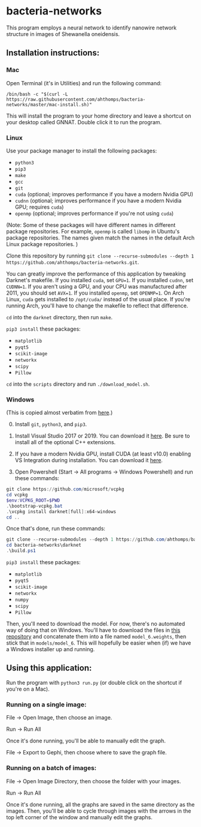# bacteria-networks

This program employs a neural network to identify nanowire network structure in images of Shewanella oneidensis.

## Installation instructions:

### Mac

Open Terminal (it's in Utilities) and run the following command:

`/bin/bash -c "$(curl -L https://raw.githubusercontent.com/ahthomps/bacteria-networks/master/mac-install.sh)"`

This will install the program to your home directory and leave a shortcut on your desktop called GNNAT.
Double click it to run the program.

### Linux

Use your package manager to install the following packages:
- `python3`
- `pip3`
- `make`
- `gcc`
- `git`
- `cuda` (optional; improves performance if you have a modern Nvidia GPU)
- `cudnn` (optional; improves performance if you have a modern Nvidia GPU; requires `cuda`)
- `openmp` (optional; improves performance if you're not using `cuda`)

(Note: Some of these packages will have different names in different package repositories. For example, `openmp` is called `libomp` in Ubuntu's package repositories. The names given match the names in the default Arch Linux package repositories. )

Clone this repository by running `git clone --recurse-submodules --depth 1 https://github.com/ahthomps/bacteria-networks.git`.

You can greatly improve the performance of this application by tweaking Darknet's makefile. If you installed `cuda`, set `GPU=1`. If you installed `cudnn`, set `CUDNN=1`. If you aren't using a GPU, and your CPU was manufactured after 2011, you should set `AVX=1`. If you installed `openmp`, set `OPENMP=1`. On Arch Linux, `cuda` gets installed to `/opt/cuda/` instead of the usual place. If you're running Arch, you'll have to change the makefile to reflect that difference.

`cd` into the `darknet` directory, then run `make`.

`pip3 install` these packages:
- `matplotlib`
- `pyqt5`
- `scikit-image`
- `networkx`
- `scipy`
- `Pillow`

`cd` into the `scripts` directory and run `./download_model.sh`.

### Windows

(This is copied almost verbatim from [here](https://github.com/AlexeyAB/darknet/blob/master/README.md).)

0. Install `git`, `python3`, and `pip3`.

1. Install Visual Studio 2017 or 2019. You can download it [here](http://visualstudio.com). Be sure to install all of the optional C++ extensions.

2. If you have a modern Nvidia GPU, install CUDA (at least v10.0) enabling VS Integration during installation. You can download it [here](https://developer.nvidia.com/cuda-downloads).

3. Open Powershell (Start -> All programs -> Windows Powershell) and run these commands:

```PowerShell
git clone https://github.com/microsoft/vcpkg
cd vcpkg
$env:VCPKG_ROOT=$PWD
.\bootstrap-vcpkg.bat
.\vcpkg install darknet[full]:x64-windows
cd ..
```

Once that's done, run these commands:

```PowerShell
git clone --recurse-submodules --depth 1 https://github.com/ahthomps/bacteria-networks
cd bacteria-networks\darknet
.\build.ps1
```

`pip3 install` these packages:
- `matplotlib`
- `pyqt5`
- `scikit-image`
- `networkx`
- `numpy`
- `scipy`
- `Pillow`

Then, you'll need to download the model. For now, there's no automated way of doing that on Windows. You'll have to download the files in [this repository](https://github.com/kenballus/bacteria-networks-model) and concatenate them into a file named `model_6.weights`, then stick that in `models/model_6`. This will hopefully be easier when (if) we have a Windows installer up and running.

## Using this application:

Run the program with `python3 run.py` (or double click on the shortcut if you're on a Mac).

### Running on a single image:

File -> Open Image, then choose an image.

Run -> Run All

Once it's done running, you'll be able to manually edit the graph.

File -> Export to Gephi, then choose where to save the graph file.

### Running on a batch of images:

File -> Open Image Directory, then choose the folder with your images.

Run -> Run All

Once it's done running, all the graphs are saved in the same directory as the images. Then, you'll be able to cycle through images with the arrows in the top left corner of the window and manually edit the graphs.
